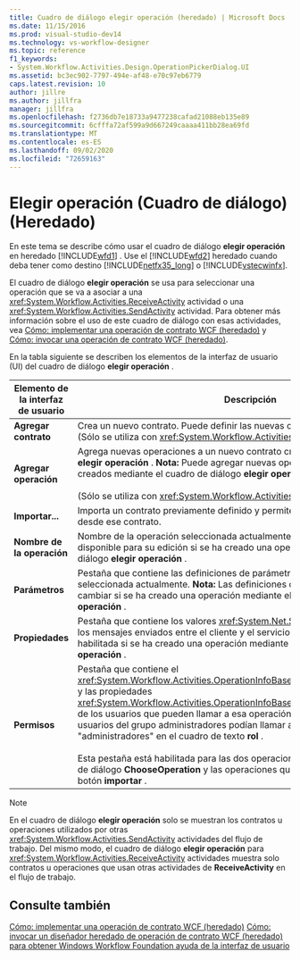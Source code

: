 ```yaml
---
title: Cuadro de diálogo elegir operación (heredado) | Microsoft Docs
ms.date: 11/15/2016
ms.prod: visual-studio-dev14
ms.technology: vs-workflow-designer
ms.topic: reference
f1_keywords:
- System.Workflow.Activities.Design.OperationPickerDialog.UI
ms.assetid: bc3ec902-7797-494e-af48-e70c97eb6779
caps.latest.revision: 10
author: jillre
ms.author: jillfra
manager: jillfra
ms.openlocfilehash: f2736db7e18733a9477238cafad21088eb135e89
ms.sourcegitcommit: 6cfffa72af599a9d667249caaaa411bb28ea69fd
ms.translationtype: MT
ms.contentlocale: es-ES
ms.lasthandoff: 09/02/2020
ms.locfileid: "72659163"
---
```

# <a name="choose-operation-dialog-box-legacy"></a>Elegir operación (Cuadro de diálogo) (Heredado)
En este tema se describe cómo usar el cuadro de diálogo **elegir operación** en heredado [!INCLUDE[wfd1](../includes/wfd1-md.md)] . Use el [!INCLUDE[wfd2](../includes/wfd2-md.md)] heredado cuando deba tener como destino [!INCLUDE[netfx35_long](../includes/netfx35-long-md.md)] o [!INCLUDE[vstecwinfx](../includes/vstecwinfx-md.md)].

 El cuadro de diálogo **elegir operación** se usa para seleccionar una operación que se va a asociar a una <xref:System.Workflow.Activities.ReceiveActivity> actividad o una <xref:System.Workflow.Activities.SendActivity> actividad. Para obtener más información sobre el uso de este cuadro de diálogo con esas actividades, vea [Cómo: implementar una operación de contrato WCF (heredado)](../workflow-designer/how-to-implement-a-windows-communication-foundation-contract-operation-legacy.md) y [Cómo: invocar una operación de contrato WCF (heredado)](../workflow-designer/how-to-invoke-a-windows-communication-foundation-contract-operation-legacy.md).

 En la tabla siguiente se describen los elementos de la interfaz de usuario (UI) del cuadro de diálogo **elegir operación** .

|Elemento de la interfaz de usuario|Descripción|
|----------------|-----------------|
|**Agregar contrato**|Crea un nuevo contrato. Puede definir las nuevas operaciones en este contrato. (Sólo se utiliza con <xref:System.Workflow.Activities.ReceiveActivity>.)|
|**Agregar operación**|Agrega nuevas operaciones a un nuevo contrato creado en el cuadro de diálogo **elegir operación** . **Nota:**  Puede agregar nuevas operaciones solo a los contratos creados mediante el cuadro de diálogo **elegir operación** . <br /><br /> (Sólo se utiliza con <xref:System.Workflow.Activities.ReceiveActivity>.)|
|**Importar...**|Importa un contrato previamente definido y permite seleccionar una operación desde ese contrato.|
|**Nombre de la operación**|Nombre de la operación seleccionada actualmente. Este cuadro de texto solo está disponible para su edición si se ha creado una operación mediante el cuadro de diálogo **elegir operación** .|
|**Parámetros**|Pestaña que contiene las definiciones de parámetro para la operación seleccionada actualmente. **Nota:**  Las definiciones de parámetros solo se pueden cambiar si se ha creado una operación mediante el cuadro de diálogo **elegir operación** .|
|**Propiedades**|Pestaña que contiene los valores <xref:System.Net.Security.ProtectionLevel> para los mensajes enviados entre el cliente y el servicio. **Nota:**  Esta pestaña solo está habilitada si se ha creado una operación mediante el cuadro de diálogo **elegir operación** .|
|**Permisos**|Pestaña que contiene el <xref:System.Workflow.Activities.OperationInfoBase.PrincipalPermissionName%2A> y las propiedades <xref:System.Workflow.Activities.OperationInfoBase.PrincipalPermissionRole%2A> de los usuarios que pueden llamar a esa operación. Por ejemplo, si solo los usuarios del grupo administradores podían llamar a esa operación, escribiría "administradores" en el cuadro de texto **rol** .<br /><br /> Esta pestaña está habilitada para las dos operaciones creadas mediante el cuadro de diálogo **ChooseOperation** y las operaciones que se importaron mediante el botón **importar** .|

> [!NOTE]
> En el cuadro de diálogo **elegir operación** solo se muestran los contratos u operaciones utilizados por otras <xref:System.Workflow.Activities.SendActivity> actividades del flujo de trabajo. Del mismo modo, el cuadro de diálogo **elegir operación** para <xref:System.Workflow.Activities.ReceiveActivity> actividades muestra solo contratos u operaciones que usan otras actividades de **ReceiveActivity** en el flujo de trabajo.

## <a name="see-also"></a>Consulte también
 [Cómo: implementar una operación de contrato WCF (heredado)](../workflow-designer/how-to-implement-a-windows-communication-foundation-contract-operation-legacy.md) [Cómo: invocar un diseñador heredado de operación de contrato WCF (heredado)](../workflow-designer/how-to-invoke-a-windows-communication-foundation-contract-operation-legacy.md) [para obtener Windows Workflow Foundation ayuda de la interfaz de usuario](../workflow-designer/legacy-designer-for-windows-workflow-foundation-ui-help.md)